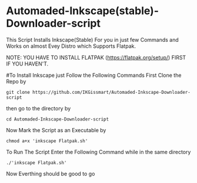 # Automaded-Inkscape(stable)-Downloader-script
This Script Installs Inkscape(Stable) For you in just few Commands and Works on almost Evey Distro which Supports Flatpak.

NOTE: YOU HAVE TO INSTALL FLATPAK (https://flatpak.org/setup/) FIRST IF YOU HAVEN'T. 

#To Install Inkscape just Follow the Following Commands 
First Clone the Repo by 
```
git clone https://github.com/IKGissmart/Automaded-Inkscape-Downloader-script
``` 
then go to the directory by 
```
cd Automaded-Inkscape-Downloader-script
```
Now Mark the Script as an Executable by 
```
chmod a+x 'inkscape Flatpak.sh'
``` 
To Run The Script Enter the Following Command while in the same directory 
```
./'inkscape Flatpak.sh'
```
Now Everthing should be good to go

